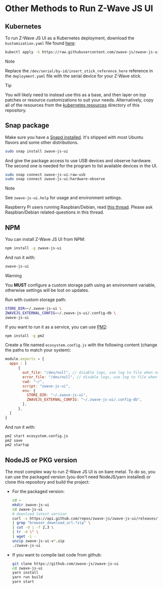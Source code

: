 # Other Methods to Run Z-Wave JS UI

## Kubernetes

To run Z-Wave JS UI as a Kubernetes deployment, download the `kustomization.yaml` file found [here](https://raw.githubusercontent.com/zwave-js/zwave-js-ui/master/kustomization.yaml):

```bash
kubectl apply -k https://raw.githubusercontent.com/zwave-js/zwave-js-ui/master/kustomization.yaml
```

> [!NOTE]
> Replace the `/dev/serial/by-id/insert_stick_reference_here` reference in the `deployment.yaml` file with the serial device for your Z-Wave stick.

> [!TIP]
> You will likely need to instead use this as a base, and then layer on top patches or resource customizations to suit your needs. Alternatively, copy all of the resources from the [kubernetes resources](https://github.com/zwave-js/zwave-js-ui/tree/master/kubernetes) directory of this repository.

## Snap package

Make sure you have a [Snapd installed](https://snapcraft.io/docs/installing-snapd). It's shipped with most Ubuntu flavors and some other distributions.

```bash
sudo snap install zwave-js-ui
```

And give the package access to use USB devices and observe hardware. The second one is needed for the program to list available devices in the UI.

```bash
sudo snap connect zwave-js-ui:raw-usb
sudo snap connect zwave-js-ui:hardware-observe
```

> [!NOTE]
> See `zwave-js-ui.help` for usage and environment settings.
>
> Raspberry Pi users running Raspbian/Debian, read [this thread](https://github.com/zwave-js/zwave-js-ui/discussions/1216#discussion-3364776). Please ask Raspbian/Debian related-questions in this thread.

## NPM

You can install Z-Wave JS UI from NPM:

```bash
npm install -g zwave-js-ui
```

And run it with:

```bash
zwave-js-ui
```

> [!WARNING]
> You **MUST** configure a custom storage path using an environment variable, otherwise settings will be lost on updates.

Run with custom storage path:

```bash
STORE_DIR=~/.zwave-js-ui \
ZWAVEJS_EXTERNAL_CONFIG=~/.zwave-js-ui/.config-db \
zwave-js-ui
```

If you want to run it as a service, you can use [PM2](https://pm2.keymetrics.io/):

```bash
npm install -g pm2
```

Create a file named `ecosystem.config.js` with the following content (change the paths to match your system):

```js
module.exports = {
  apps : [
      {
        out_file: "/dev/null", // disable logs, use log to file when needed
        error_file: "/dev/null", // disable logs, use log to file when needed
        cwd: "~/",
        script: "zwave-js-ui",
        env: {
          STORE_DIR: "~/.zwave-js-ui",
          ZWAVEJS_EXTERNAL_CONFIG: "~/.zwave-js-ui/.config-db",
        },
      },
  ]
}
```

And run it with:

```bash
pm2 start ecosystem.config.js
pm2 save
pm2 startup
```

## NodeJS or PKG version

The most complex way to run Z-Wave JS UI is on bare metal. To do so, you can use the packaged version (you don't need NodeJS/yarn installed) or clone this repository and build the project:

- For the packaged version:

    ```bash
    cd ~
    mkdir zwave-js-ui
    cd zwave-js-ui
    # download latest version
    curl -s https://api.github.com/repos/zwave-js/zwave-js-ui/releases/latest  \
    | grep "browser_download_url.*zip" \
    | cut -d : -f 2,3 \
    | tr -d \" \
    | wget -i -
    unzip zwave-js-ui-v*.zip
    ./zwave-js-ui
    ```

- If you want to compile last code from github:

    ```bash
    git clone https://github.com/zwave-js/zwave-js-ui
    cd zwave-js-ui
    yarn install
    yarn run build
    yarn start
    ```
